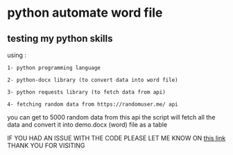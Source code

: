 # python automate word file 
## testing my python skills 

using : 
    
    1- python programming language
    
    2- python-docx library (to convert data into word file)
    
    3- python requests library (to fetch data from api)
    
    4- fetching random data from https://randomuser.me/ api

 you can get to 5000 random data from this api 
 the script will fetch all the data and convert it into demo.docx (word) file as a table
        
IF YOU HAD AN ISSUE WITH THE CODE PLEASE LET ME KNOW ON [this link](https://github.com/omer-os/testing-python-docx/issues/new)
THANK YOU FOR VISITING 
